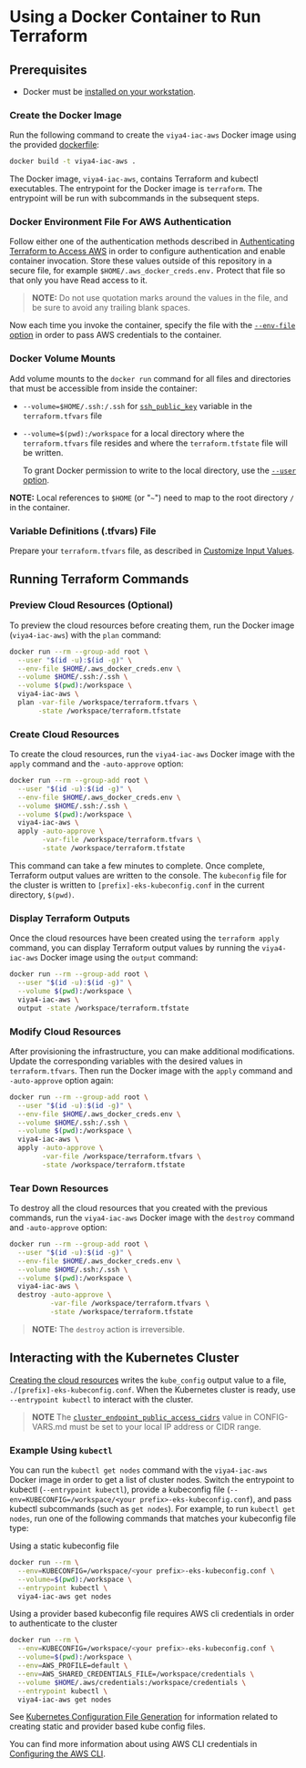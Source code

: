 # Using a Docker Container to Run Terraform

## Prerequisites

- Docker must be [installed on your workstation](../../README.md#docker-requirements).

### Create the Docker Image

Run the following command to create the `viya4-iac-aws` Docker image using the provided [dockerfile](../../Dockerfile):

```bash
docker build -t viya4-iac-aws .
```

The Docker image, `viya4-iac-aws`, contains Terraform and kubectl executables. The entrypoint for the Docker image is `terraform`. The entrypoint will be run with subcommands in the subsequent steps.

### Docker Environment File For AWS Authentication

Follow either one of the authentication methods described in [Authenticating Terraform to Access AWS](./TerraformAWSAuthentication.md) in order to configure authentication and enable container invocation. Store these values outside of this repository in a secure file, for example
`$HOME/.aws_docker_creds.env.` Protect that file so that only you have Read access to it.

> **NOTE:** Do not use quotation marks around the values in the file, and be sure to avoid any trailing blank spaces.

Now each time you invoke the container, specify the file with the [`--env-file` option](https://docs.docker.com/engine/reference/commandline/run/#set-environment-variables--e---env---env-file) in order to pass AWS credentials to the container.

### Docker Volume Mounts

Add volume mounts to the `docker run` command for all files and directories that must be accessible from inside the container:

- `--volume=$HOME/.ssh:/.ssh` for [`ssh_public_key`](../CONFIG-VARS.md#required-variables) variable in the `terraform.tfvars` file
- `--volume=$(pwd):/workspace` for a local directory where the `terraform.tfvars` file resides and where the `terraform.tfstate` file will be written.

    To grant Docker permission to write to the local directory, use the [`--user` option](https://docs.docker.com/engine/reference/run/#user).

**NOTE:** Local references to `$HOME` (or "`~`") need to map to the root directory `/` in the container.

### Variable Definitions (.tfvars) File

Prepare your `terraform.tfvars` file, as described in [Customize Input Values](../../README.md#customize-input-values).

## Running Terraform Commands

### Preview Cloud Resources (Optional)

To preview the cloud resources before creating them, run the Docker image (`viya4-iac-aws`) with the `plan` command:

```bash
docker run --rm --group-add root \
  --user "$(id -u):$(id -g)" \
  --env-file $HOME/.aws_docker_creds.env \
  --volume $HOME/.ssh:/.ssh \
  --volume $(pwd):/workspace \
  viya4-iac-aws \
  plan -var-file /workspace/terraform.tfvars \
       -state /workspace/terraform.tfstate
```

### Create Cloud Resources

To create the cloud resources, run the `viya4-iac-aws` Docker image with the `apply` command and the `-auto-approve` option:

```bash
docker run --rm --group-add root \
  --user "$(id -u):$(id -g)" \
  --env-file $HOME/.aws_docker_creds.env \
  --volume $HOME/.ssh:/.ssh \
  --volume $(pwd):/workspace \
  viya4-iac-aws \
  apply -auto-approve \
        -var-file /workspace/terraform.tfvars \
        -state /workspace/terraform.tfstate
```

This command can take a few minutes to complete. Once complete, Terraform output values are written to the console. The `kubeconfig` file for the cluster is written to `[prefix]-eks-kubeconfig.conf` in the current directory, `$(pwd)`.

### Display Terraform Outputs

Once the cloud resources have been created using the `terraform apply` command, you can display Terraform output values by running the `viya4-iac-aws` Docker image using the `output` command:

```bash
docker run --rm --group-add root \
  --user "$(id -u):$(id -g)" \
  --volume $(pwd):/workspace \
  viya4-iac-aws \
  output -state /workspace/terraform.tfstate
```

### Modify Cloud Resources

After provisioning the infrastructure, you can make additional modifications. Update the corresponding variables with the desired values in `terraform.tfvars`. Then run the Docker image with the `apply` command and `-auto-approve` option again:

```bash
docker run --rm --group-add root \
  --user "$(id -u):$(id -g)" \
  --env-file $HOME/.aws_docker_creds.env \
  --volume $HOME/.ssh:/.ssh \
  --volume $(pwd):/workspace \
  viya4-iac-aws \
  apply -auto-approve \
        -var-file /workspace/terraform.tfvars \
        -state /workspace/terraform.tfstate
```

### Tear Down Resources

To destroy all the cloud resources that you created with the previous commands, run the `viya4-iac-aws` Docker image with the `destroy` command and `-auto-approve` option:

```bash
docker run --rm --group-add root \
  --user "$(id -u):$(id -g)" \
  --env-file $HOME/.aws_docker_creds.env \
  --volume $HOME/.ssh:/.ssh \
  --volume $(pwd):/workspace \
  viya4-iac-aws \
  destroy -auto-approve \
          -var-file /workspace/terraform.tfvars \
          -state /workspace/terraform.tfstate
```

> **NOTE:** The `destroy` action is irreversible.

## Interacting with the Kubernetes Cluster

[Creating the cloud resources](#create-cloud-resources) writes the `kube_config` output value to a file, `./[prefix]-eks-kubeconfig.conf`. When the Kubernetes cluster is ready, use `--entrypoint kubectl` to interact with the cluster.

> **NOTE** The [`cluster_endpoint_public_access_cidrs`](../CONFIG-VARS.md#admin-access) value in CONFIG-VARS.md must be set to your local IP address or CIDR range.

### Example Using `kubectl`

You can run the `kubectl get nodes` command with the `viya4-iac-aws` Docker image in order to get a list of cluster nodes. Switch the entrypoint to kubectl (`--entrypoint kubectl`), provide a kubeconfig file (`--env=KUBECONFIG=/workspace/<your prefix>-eks-kubeconfig.conf`), and pass kubectl subcommands (such as `get nodes`). For example, to run `kubectl get nodes`, run one of the following commands that matches your kubeconfig file type:

Using a static kubeconfig file

```bash
docker run --rm \
  --env=KUBECONFIG=/workspace/<your prefix>-eks-kubeconfig.conf \
  --volume=$(pwd):/workspace \
  --entrypoint kubectl \
  viya4-iac-aws get nodes
```

Using a provider based kubeconfig file requires AWS cli credentials in order to authenticate to the cluster

```bash
docker run --rm \
  --env=KUBECONFIG=/workspace/<your prefix>-eks-kubeconfig.conf \
  --volume=$(pwd):/workspace \
  --env=AWS_PROFILE=default \
  --env=AWS_SHARED_CREDENTIALS_FILE=/workspace/credentials \
  --volume $HOME/.aws/credentials:/workspace/credentials \
  --entrypoint kubectl \
  viya4-iac-aws get nodes
```
See [Kubernetes Configuration File Generation](./Kubeconfig.md) for information related to creating static and provider based kube config files.

You can find more information about using AWS CLI credentials in [Configuring the AWS CLI](https://docs.aws.amazon.com/cli/latest/userguide/cli-configure-quickstart.html#cli-configure-quickstart-profiles).
